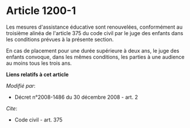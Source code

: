 # Article 1200-1

Les mesures d'assistance éducative sont renouvelées, conformément au troisième alinéa de l'article 375 du code civil par le
juge des enfants dans les conditions prévues à la présente section. 

En cas de placement pour une durée supérieure à deux ans, le juge des enfants convoque, dans les mêmes conditions, les
parties à une audience au moins tous les trois ans.

**Liens relatifs à cet article**

_Modifié par_:

  - Décret n°2008-1486 du 30 décembre 2008 - art. 2

_Cite_:

  - Code civil - art. 375

